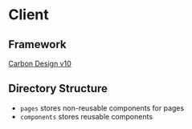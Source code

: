 # Client

## Framework

[Carbon Design v10](https://v7-react.carbondesignsystem.com/?path=/story/getting-started--welcome)

## Directory Structure

-   `pages` stores non-reusable components for pages
-   `components` stores reusable components
